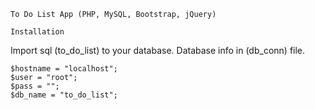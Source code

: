 	To Do List App (PHP, MySQL, Bootstrap, jQuery)

	Installation 
Import sql (to_do_list) to your database.
Database info in (db_conn) file.

	$hostname = "localhost";
	$user = "root";
	$pass = "";
	$db_name = "to_do_list";

